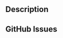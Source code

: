 ## Description


## GitHub Issues
<!-- Proposed changes should be discussed in an issue before submitting a PR. -->
<!-- Link to relevant tickets here. -->

